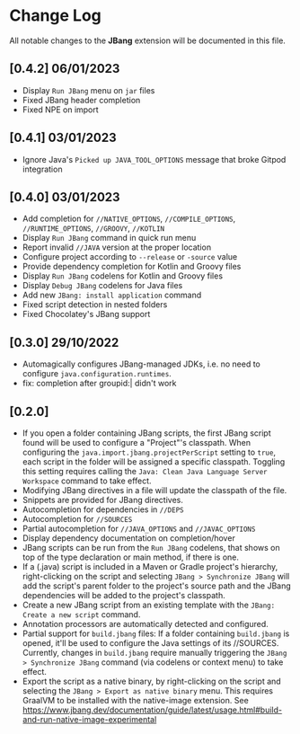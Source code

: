 # Change Log

All notable changes to the **JBang** extension will be documented in this file.

## [0.4.2]  06/01/2023
- Display `Run JBang` menu on `jar` files
- Fixed JBang header completion
- Fixed NPE on import

## [0.4.1]  03/01/2023
- Ignore Java's `Picked up JAVA_TOOL_OPTIONS` message that broke Gitpod integration

## [0.4.0]  03/01/2023
- Add completion for `//NATIVE_OPTIONS`, `//COMPILE_OPTIONS`, `//RUNTIME_OPTIONS`, `//GROOVY`, `//KOTLIN`
- Display `Run JBang` command in quick run menu
- Report invalid `//JAVA` version at the proper location
- Configure project according to `--release` or `-source` value
- Provide dependency completion for Kotlin and Groovy files
- Display `Run JBang` codelens for Kotlin and Groovy files
- Display `Debug JBang` codelens for Java files
- Add new `JBang: install application` command
- Fixed script detection in nested folders
- Fixed Chocolatey's JBang support 

## [0.3.0]  29/10/2022
- Automagically configures JBang-managed JDKs, i.e. no need to configure `java.configuration.runtimes`.
- fix: completion after groupid:| didn't work

## [0.2.0]

- If you open a folder containing JBang scripts, the first JBang script found will be used to configure a "Project"'s classpath. When configuring the `java.import.jbang.projectPerScript` setting to `true`, each script in the folder will be assigned a specific classpath. Toggling this setting requires calling the `Java: Clean Java Language Server Workspace` command to take effect.
- Modifying JBang directives in a file will update the classpath of the file.
- Snippets are provided for JBang directives.
- Autocompletion for dependencies in `//DEPS` 
- Autocompletion for `//SOURCES` 
- Partial autocompletion for `//JAVA_OPTIONS` and `//JAVAC_OPTIONS` 
- Display dependency documentation on completion/hover
- JBang scripts can be run from the `Run JBang` codelens, that shows on top of the type declaration or main method, if there is one.
- If a (.java) script is included in a Maven or Gradle project's hierarchy, right-clicking on the script and selecting `JBang > Synchronize JBang` will add the script's parent folder to the project's source path and the JBang dependencies will be added to the project's classpath.
- Create a new JBang script from an existing template with the `JBang: Create a new script` command.
- Annotation processors are automatically detected and configured.
- Partial support for `build.jbang` files: If a folder containing `build.jbang` is opened, it'll be used to configure the Java settings of its //SOURCES. Currently, changes in `build.jbang` require manually triggering the `JBang > Synchronize JBang` command (via codelens or context menu) to take effect.
- Export the script as a native binary, by right-clicking on the script and selecting the `JBang > Export as native binary` menu. This requires GraalVM to be installed with the native-image extension. See https://www.jbang.dev/documentation/guide/latest/usage.html#build-and-run-native-image-experimental
